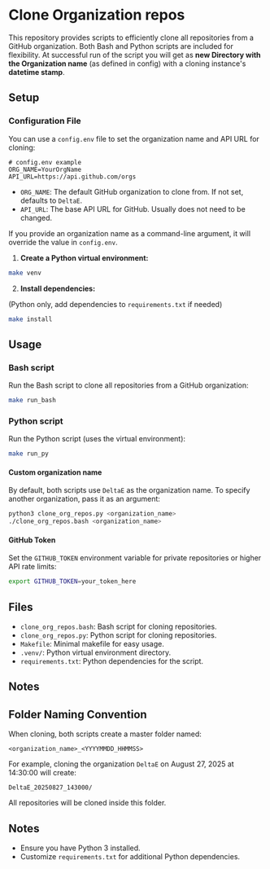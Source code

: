  # Clone Organization repos

This repository provides scripts to efficiently clone all repositories from a GitHub organization. Both Bash and Python scripts are included for flexibility. At successful run of the script you will get as __new Directory with the Organization name__ (as defined in config) with a cloning instance's __datetime stamp__.

## Setup

### Configuration File

You can use a `config.env` file to set the organization name and API URL for cloning:

```env
# config.env example
ORG_NAME=YourOrgName
API_URL=https://api.github.com/orgs
```

- `ORG_NAME`: The default GitHub organization to clone from. If not set, defaults to `DeltaE`.
- `API_URL`: The base API URL for GitHub. Usually does not need to be changed.

If you provide an organization name as a command-line argument, it will override the value in `config.env`.


1. **Create a Python virtual environment:**

  ```bash
  make venv
  ```

2. **Install dependencies:**

  (Python only, add dependencies to `requirements.txt` if needed)

  ```bash
  make install
  ```


## Usage


### Bash script

Run the Bash script to clone all repositories from a GitHub organization:

```bash
make run_bash
```

### Python script

Run the Python script (uses the virtual environment):

```bash
make run_py
```

#### Custom organization name
By default, both scripts use `DeltaE` as the organization name. To specify another organization, pass it as an argument:

```bash
python3 clone_org_repos.py <organization_name>
./clone_org_repos.bash <organization_name>
```

#### GitHub Token
Set the `GITHUB_TOKEN` environment variable for private repositories or higher API rate limits:

```bash
export GITHUB_TOKEN=your_token_here
```


## Files

- `clone_org_repos.bash`: Bash script for cloning repositories.
- `clone_org_repos.py`: Python script for cloning repositories.
- `Makefile`: Minimal makefile for easy usage.
- `.venv/`: Python virtual environment directory.
- `requirements.txt`: Python dependencies for the script.


## Notes


## Folder Naming Convention

When cloning, both scripts create a master folder named:

```
<organization_name>_<YYYYMMDD_HHMMSS>
```

For example, cloning the organization `DeltaE` on August 27, 2025 at 14:30:00 will create:

```
DeltaE_20250827_143000/
```

All repositories will be cloned inside this folder.

## Notes

- Ensure you have Python 3 installed.
- Customize `requirements.txt` for additional Python dependencies.

